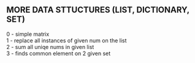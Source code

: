 ## MORE DATA STTUCTURES (LIST, DICTIONARY, SET) <br />
0 - simple matrix <br />
1 - replace all instances of given num on the list <br />
2 - sum all uniqe nums in given list <br />
3 - finds common element on 2 given set <br />
